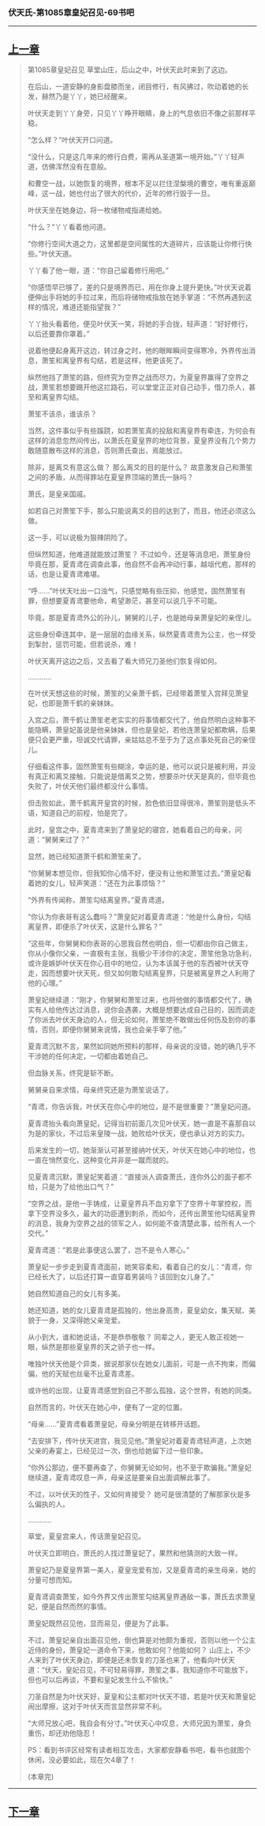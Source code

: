 ### 伏天氏-第1085章皇妃召见-69书吧

--------
[上一章](./c5583320151ecf61df7552d5d9508292.md)
--------


>
>
>
>第1085章皇妃召见
>草堂山庄，后山之中，叶伏天此时来到了这边。
>
>在后山，一道安静的身影盘膝而坐，闭目修行，有风拂过，吹动着她的长发，赫然乃是丫丫，她已经醒来。
>
>叶伏天走到丫丫身旁，只见丫丫睁开眼睛，身上的气息依旧不像之前那样平稳。
>
>“怎么样？”叶伏天开口问道。
>
>“没什么，只是这几年来的修行白费，需再从圣道第一境开始。”丫丫轻声道，仿佛浑然没有在意般。
>
>和曹空一战，以她恢复的境界，根本不足以拦住涅槃境的曹空，唯有重返巅峰，这一战，她也付出了很大的代价，近年的修行毁于一旦。
>
>叶伏天坐在她身边，将一枚储物戒指递给她。
>
>“什么？”丫丫看着他问道。
>
>“你修行空间大道之力，这里都是空间属性的大道碎片，应该能让你修行快些。”叶伏天道。
>
>丫丫看了他一眼，道：“你自己留着修行用吧。”
>
>“你感悟早已够了，差的只是境界而已，用在你身上提升更快。”叶伏天说着便伸出手将她的手拉过来，而后将储物戒指放在她手掌道：“不然再遇到这样的情况，难道还能指望我？”
>
>丫丫抬头看着他，便见叶伏天一笑，将她的手合拢，轻声道：“好好修行，以后还要靠你罩着。”
>
>说着他便起身离开这边，转过身之时，他的眼眸瞬间变得寒冷，外界传出消息，萧笙和离皇界有勾结，若是这样，他更该死了。
>
>纵然他挡了萧笙的路，但终究为空界之战而尽力，为夏皇界赢得了空界之战，萧笙若想要踢开他这拦路石，可以堂堂正正对自己动手，借刀杀人，甚至和离皇界勾结。
>
>萧笙不该杀，谁该杀？
>
>当然，这件事似乎有些蹊跷，如若萧笙真的投敌和离皇界有牵连，为何会有这样的消息忽然间传出，以萧氏在夏皇界的地位背景，夏皇界没有几个势力敢随意散布这样的消息，否则萧氏查出，焉能放过。
>
>除非，是离爻有意这么做？
>那么离爻的目的是什么？
>故意激发自己和萧笙之间的矛盾，从而得罪站在夏皇界顶端的萧氏一脉吗？
>
>萧氏，是皇亲国戚。
>
>如若自己对萧笙下手，那么只能说离爻的目的达到了，而且，他还必须这么做。
>
>这一手，可以说极为狠辣阴险了。
>
>但纵然知道，他难道就能放过萧笙？
>不过如今，还是等消息吧，萧笙身份毕竟在那，夏青鸢在调查此事，他自然不会再冲动行事，越俎代庖，那样的话，也是让夏青鸢难堪。
>
>“呼……”叶伏天吐出一口浊气，只感觉略有些压抑，他感觉，固然萧笙有罪，但想要夏青鸢要他命，希望渺茫，甚至可以说几乎不可能。
>
>毕竟，那是夏青鸢外公的孙儿，舅舅的儿子，也是她母亲萧皇妃的亲侄儿。
>
>这些身份牵连其中，是一层层的血缘关系，纵然夏青鸢贵为公主，也一样受到掣肘，惩罚可能，但若说杀，难！
>
>叶伏天离开这边之后，又去看了看大师兄刀圣他们恢复得如何。
>
>…………
>
>在叶伏天想这些的时候，萧笙的父亲萧千鹤，已经带着萧笙入宫拜见萧皇妃，也即是萧千鹤的亲妹妹。
>
>入宫之后，萧千鹤让萧笙老老实实的将事情都交代了，他自然明白这种事不能隐瞒，萧皇妃虽说是他亲妹妹，但也是皇妃，若他连萧皇妃都欺瞒，后果便只会更严重，坦诚交代请罪，亲姑姑总不至于为了这点事处死自己的亲侄儿。
>
>仔细看这件事，固然萧笙有些糊涂，幸运的是，他可以说只是被利用，并没有真正和离爻接触，只能说是借离爻之势，想要杀叶伏天是真的，但毕竟也失败了，叶伏天他们最终都没什么事情。
>
>但击败如此，萧千鹤离开皇宫的时候，脸色依旧显得很冷，萧笙则是低头不语，知道自己的前程，怕是完了。
>
>此时，皇宫之中，夏青鸢来到了萧皇妃的寝宫，她看着自己的母亲，问道：“舅舅来过了？”
>
>显然，她已经知道萧千鹤和萧笙来了。
>
>“你舅舅本想见你，但我知你心情不好，便没有让他和萧笙过去。”萧皇妃看着她的女儿，轻声笑道：“还在为此事烦恼？”
>
>“外界有传闻称，萧笙勾结离皇界。”夏青鸢道。
>
>“你认为你表哥有这么蠢吗？”萧皇妃对着夏青鸢道：“他是什么身份，勾结离皇界，即便杀了叶伏天，这是什么罪名？”
>
>“这些年，你舅舅和你表哥的心思我自然也明白，但一切都由你自己做主，你从小像你父亲，一直极有主张，我极少干涉你的决定，萧笙他急功急利，或许是嫉妒叶伏天在你心目中的地位，认为本该属于他的东西被叶伏天夺走，因而想要叶伏天死，但又如何敢勾结离皇界，只是被离皇界之人利用了他的心理。”
>
>萧皇妃继续道：“刚才，你舅舅和萧笙过来，也将他做的事情都交代了，确实有人给他传达过消息，说你会遇袭，大概是想要达成自己目的，因而调走了你派去叶伏天身边的人，但无论如何，萧笙绝不敢做出任何伤及到你的事情，否则，即便你舅舅来说情，我也会亲手宰了他。”
>
>夏青鸢沉默不言，果然如同她所预料的那样，母亲说的没错，她的确几乎不干涉她的任何决定，一切都由着她自己。
>
>但血脉关系，终究是斩不断。
>
>舅舅亲自来求情，母亲终究还是为萧笙说话了。
>
>“青鸢，你告诉我，叶伏天在你心中的地位，是不是很重要？”萧皇妃问道。
>
>夏青鸢抬头看向萧皇妃，记得当初前面几次见叶伏天，她一直是不喜那自以为是的家伙，不过后来皇陵一战，她败给叶伏天，便也承认对方的实力。
>
>后来发生的一切，她渐渐认可甚至接纳叶伏天，叶伏天在她心中的地位，也一直在悄然变化，这种变化并非是一蹴而就的。
>
>见夏青鸢沉默，萧皇妃笑着道：“直接派人调查萧氏，连你外公的面子都不给，只是为了给他出口气？”
>
>“空界之战，是他一手铸成，让夏皇界兵不血刃拿下了空界十年掌控权，而拿下空界没多久，最大的功臣遭到刺杀，而如今，还传出萧笙他勾结离皇界的消息，我身为空界之战的领军之人，如何能不查清楚此事，给所有人一个交代。”
>
>夏青鸢道：“若是此事便这么罢了，岂不是令人寒心。”
>
>萧皇妃一步步走到夏青鸢面前，她笑容柔和，看着自己的女儿：“青鸢，你已经长大了，以后还打算一直穿着男装吗？该回到女儿身了。”
>
>她自然知道自己的女儿有多美。
>
>她还知道，她的女儿夏青鸢是孤独的，他出身高贵，夏皇幼女，集天赋、美貌于一身，又深得她父亲宠爱。
>
>从小到大，谁和她说话，不是恭恭敬敬？
>同辈之人，更无人敢正视她一眼，纵然是那些夏皇界的天之骄子也一样。
>
>唯独叶伏天他是个异类，据说那家伙在她女儿面前，可是一点不拘束，而偏偏，他的天赋也丝毫不比夏青鸢差。
>
>或许他的出现，让夏青鸢感觉到自己不那么孤独，这个世界，有她的同类。
>
>自然而言的，叶伏天在她心中，便有了一定的位置。
>
>“母亲……”夏青鸢看着萧皇妃，母亲分明是在转移开话题。
>
>“去安排下，传叶伏天进宫，我见见他。”萧皇妃对着夏青鸢轻声道，上次她父亲的寿宴上，已经见过一次，倒也给她留下过一些印象。
>
>“你外公那边，便不要再查了，你舅舅无论如何，也不至于欺骗我。”萧皇妃继续道，夏青鸢叹息一声，母亲这是要亲自出面调解此事了。
>
>不过，以叶伏天的性子，又如何肯接受？
>她可是很清楚的了解那家伙是多么偏执的人。
>
>…………
>
>草堂，夏皇宫来人，传话萧皇妃召见。
>
>叶伏天立即明白，萧氏的人找过萧皇妃了，果然和他猜测的大致一样。
>
>萧皇妃乃是夏皇界第一美人，夏皇宠爱有加，又是夏青鸢的亲生母亲，她的分量可想而知。
>
>夏青鸢调查萧笙，如今外界又传出萧笙勾结离皇界通敌一事，萧氏去求萧皇妃，便是自然而然的事情。
>
>萧皇妃既然召见他，显而易见，便是为了此事。
>
>不过，萧皇妃亲自出面召见他，倒也算是对他颇为重视，否则以他一个公主近侍的身份，萧皇妃一道命令下来，他敢如何？他能如何？
>山庄上，不少人来到了叶伏天身边，即便是还未恢复的刀圣也来了，他看向叶伏天道：“伏天，皇妃召见，不可轻易得罪，萧笙之事，我知道你不可能放下，但也可以后再谈，不要和皇妃发生什么不愉快。”
>
>刀圣自然是为叶伏天好，夏皇和公主都对叶伏天不错，若是叶伏天和萧皇妃闹出摩擦，这对于叶伏天而言显然非常不利。
>
>“大师兄放心吧，我自会有分寸。”叶伏天心中叹息，大师兄因为萧笙，身负重伤，却还劝他隐忍！
>
>PS：看到书评区经常有读者相互攻击，大家都安静看书吧，看书也就图个休闲，没必要如此，现在欠4章了！
>
>(本章完)
>
>

--------
[下一章](./fc23204bfcfa2c26c87e670d2411e936.md)
--------
